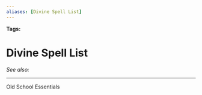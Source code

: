 ```yaml
---
aliases: [Divine Spell List]
---
```


**Tags:** 
# Divine Spell List
*See also:* 
___
Old School Essentials